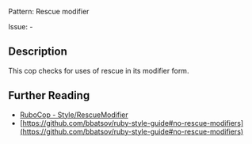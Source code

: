 Pattern: Rescue modifier

Issue: -

## Description

This cop checks for uses of rescue in its modifier form.

## Further Reading

* [RuboCop - Style/RescueModifier](https://rubocop.readthedocs.io/en/latest/cops_style/#stylerescuemodifier)
* [https://github.com/bbatsov/ruby-style-guide#no-rescue-modifiers](https://github.com/bbatsov/ruby-style-guide#no-rescue-modifiers)
